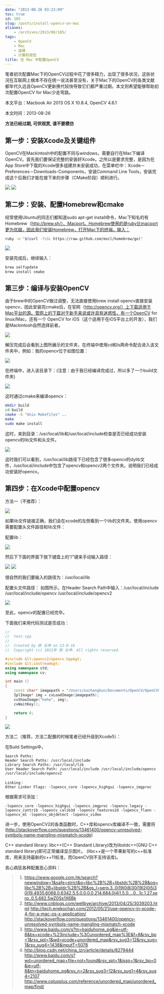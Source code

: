 ```yaml
---
date: "2013-08-26 03:23:09"
toc: true
id: 105
slug: /posts/install-opencv-on-mac
aliases:
    - /archives/2013/08/105/
tags:
    - OpenCV
    - Mac
    - 运维
    - 计算机视觉
title: 在 Mac 中配置OpenCV
---
```


笔者初次配置Mac下的OpenCV过程中花了很多精力，出现了很多状况，这些状况在互联网上根本不存在统一说法甚至没有，关于Mac下的OpenCV的各类文献都年代久远且OpenCV更新换代较快导致它们都严重过期。本文则希望能够帮助初次配置OpenCV for Mac少走弯路。

本文平台：Macbook Air 2013 OS X 10.8.4, OpenCV 4.6.1

本文时间：2013-08-26

**方法已经过期, 可供观赏, 请不要模仿**

<!-- more -->

## 第一步：安装Xcode及关键组件

OpenCV在Mackintosh中的配置不同与windows，需要自行在Mac下编译OpenCV。首先我们要保证完整的安装好Xcode。之所以是要求完整，是因为在App Store中下载的Xcode很多组建并未安装成功，在菜单栏中：Xcode－Preferences－Downloads-Components，安装Command Line Tools，安装完成这个后我们才能在接下来的步骤（CMake阶段）顺利进行。

![](/images/posts/105/1.png)
![](/images/posts/105/2.png)

## 第二步：安装、配置Homebrew和cmake

经常使用Ubuntu的同志们都知道sudo apt-get install命令，Mac下知名的有Homebrew（http://brew.sh/）、Macport。Homebrew使用的是ruby比macport更为优越，因此我们安装Homebrew，打开Mac下的终端，输入：

``` bash
ruby -e "$(curl -fsSL https://raw.github.com/mxcl/homebrew/go)"
```

![](/images/posts/105/3.png)

安装完成后，继续输入：

``` bash
brew selfupdate
brew install cmake
```

## 第三步：编译与安装OpenCV

由于brew中的OpenCV做过调整，无法直接使用brew install opencv直接安装opencv，因此安装完cmake后，在官网（http://opencv.org/）上下载适用于Mac平台的源。管网上的下载对于新手来说或许具有迷惑性，有一个OpenCV for linux/Mac，还有一个 OpenCV for iOS（这个适用于在iOS平台上的开发），我们是Mackintosh自然选择前者。

![](/images/posts/105/4.png)

解压完成后会看到上图所展示的文件夹，在终端中使用cd和ls两命令配合进入该文件夹中，例如：我的opencv位于如图位置：

![](/images/posts/105/5.png)

在终端中，进入该目录下：(注意：由于我已经编译完成过，所以多了一个build文件夹)

![](/images/posts/105/6.png)

这时通过cmake来编译opencv：

``` bash
mkdir build
cd build
cmake -G "Unix Makefiles" ..
make
sudo make install
```

这时，来到目录：/usr/local/lib和/usr/local/include检查是否已经成功安装opencv的lib文件和头文件。

![](/images/posts/105/7.png)

这时我们可以看到，/usr/local/lib路径下已经包含了很多opencv的dylib文件，/usr/local/include中包含了opencv和opencv2两个文件夹。说明我们已经成功安装好opencv。

## 第四步：在Xcode中配置opencv

方法一（不推荐）：

![](/images/posts/105/8.png)

如果lib文件链接正确，我们会在xcode的左侧看到一个lib的文件夹。使用opencv需要配置头文件路径和lib文件：

配置lib：

![](/images/posts/105/9.png)

然后下下面的界面下按下键盘上的“/”键来手动输入路径：

![](/images/posts/105/10.png)
![](/images/posts/105/11.png)

很自然的我们要输入的路径为：/usr/local/lib

配置头文件路径：
如图所示，在Header Search Path中输入：/usr/local/include /usr/local/include/opencv /usr/local/include/opencv2

![](/images/posts/105/12.png)

至此，opencv的配置已经完毕。

下面我们来用代码测试是否成功：

``` c++
//
//  test.cpp
//
//  Created by 欧 长坤 on 13-8-16
//  Copyright (c) 2013年 欧 长坤. All rights reserved.

#include &lt;opencv2/opencv.hpp&gt;
#include &lt;iostream&gt;
using namespace std;
using namespace cv;

int main ()
{
    const char* imagepath = "/Users/ouchangkun/Documents/OpenCV/OpenCV项目/test_opencv/test_opencv/building.jpg";
    IplImage* img = cvLoadImage(imagepath);
    cvShowImage("hehe", img);
    cvWaitKey();

    return 0;
}
```

![](/images/posts/105/13.png)

方法二（推荐，方法二配置的时候笔者已经升级到Xcode5）：

在Build Settings中，

```
Search Paths:
Header Search Paths: /usr/local/include
Library Search Paths: /usr/local/lib
User Header Search Path: /usr/local/include /usr/local/include/opencv /usr/local/include/opencv2
```

```
Linking：
Other Linker Flags: -lopencv_core -lopencv_highgui -lopencv_imgproc
```

根据需求可添加：

```
-lopencv_core -lopencv_highgui -lopencv_imgproc -lopencv_legacy -lopencv_contrib -lopencv_calib3d -lopencv_features2d -lopencv_flann -lopencv_ml -lopencv_objdetect -lopencv_video
```

进一步，使用OpenCV2的各类函数时，C++库和opencv库编译不一致，需要将
(http://stackoverflow.com/questions/13461400/opencv-unresolved-symbols-name-mangling-mismatch-xcode)

C++ standard library:
libc++(C++ Standard Library)改为libstdc++(GNU C++ standard library)即可正常编译显示图片。
(libc++是一个苹果新写的c++标准库，用来支持最新的c++11标准，而OpenCV则不支持该库)。

丧心病狂各种配置恶心资料：

> 1. https://www.google.com.hk/search?newwindow=1&safe=strict&q=libc%2B%2B+libstdc%2B%2B&oq=libc%2B%2B+libstdc%2B%2B&gs_l=serp.3..0i19j0i8i30i19l2j0i5i30i19.4935.6068.0.6342.5.5.0.0.0.0.214.684.0j4j1.5.0....0...1c.1.27.serp..0.5.682.5wZ0Sx1X6Bk
> 2. http://www.cnblogs.com/wellbye/archive/2013/04/25/3039203.html
>    http://tech.enekochan.com/2012/05/21/use-opencv-in-xcode-4-for-a-mac-os-x-application/
>    http://stackoverflow.com/questions/13461400/opencv-unresolved-symbols-name-mangling-mismatch-xcode
> 3. http://www.baidu.com/s?tn=baiduhome_pg&ie=utf-8&bs=xcode+%23include+%3Cunordered_map%3E&f=8&rsv_bp=1&rsv_spt=1&wd=xcode+unordered_map&rsv_sug3=12&rsv_sug=1&rsv_sug4=1438&inputT=5078
> 4. http://blog.csdn.net/china_lzn/article/details/8279444
>    http://www.baidu.com/s?wd=unordered_map+file+not+found&rsv_spt=1&issp=1&rsv_bp=0&ie=utf-8&tn=baiduhome_pg&rsv_n=2&rsv_sug3=12&rsv_sug1=4&rsv_sug4=2107
>    http://www.cplusplus.com/reference/unordered_map/unordered_map/find/